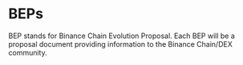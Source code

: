 # BEPs

BEP stands for Binance Chain Evolution Proposal. Each BEP will be a proposal document providing information to the Binance Chain/DEX community. 

